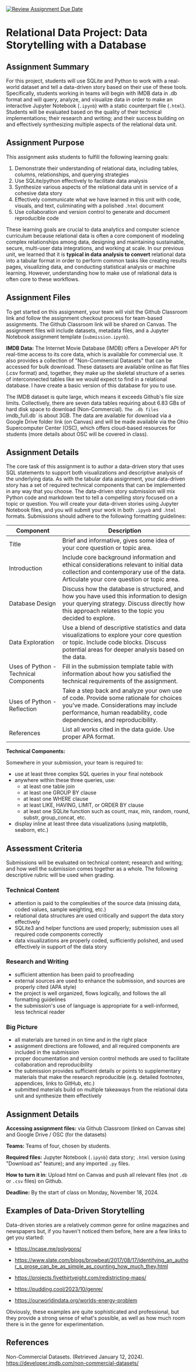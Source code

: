 [![Review Assignment Due Date](https://classroom.github.com/assets/deadline-readme-button-22041afd0340ce965d47ae6ef1cefeee28c7c493a6346c4f15d667ab976d596c.svg)](https://classroom.github.com/a/BNrQSMzB)
# Relational Data Project: Data Storytelling with a Database

## Assignment Summary 

For this project, students will use SQLite and Python to work with a real-world dataset and tell a data-driven story based on their use of these tools. Specifically, students working in teams will begin with IMDB data in .db format and will query, analyze, and visualize data in order to make an interactive Jupyter Notebook (`.ipynb`) with a static counterpart file (`.html`). Students will be evaluated based on the quality of their technical implementations; their research and writing; and their success building on and effectively synthesizing multiple aspects of the relational data unit.

## Assignment Purpose

This assignment asks students to fulfill the following learning goals:

1. Demonstrate their understanding of relational data, including tables, columns, relationships, and querying strategies
2. Use SQLite/python effectively to facilitate data analysis
3. Synthesize various aspects of the relational data unit in service of a cohesive data story 
4. Effectively communicate what we have learned in this unit with code, visuals, and text, culiminating with a polished `.html` document
5. Use collaboration and version control to generate and document reproducible code

These learning goals are crucial to data analytics and computer science curriculum because relational data is often a core component of modeling complex relationships among data, designing and maintaining sustainable, secure, multi-user data integrations, and working at scale. In our previous unit, we learned that it is __typical in data analysis to convert__ relational data into a tabular format in order to perform common tasks like creating results pages, visualizing data, and conducting statistical analysis or machine learning. However, understanding how to make use of relational data is often core to these workflows. 

## Assignment Files

To get started on this assignment, your team will visit the Github Classroom link and follow the assignment checkout process for team-based assignments. The Github Classroom link will be shared on Canvas. The assignment files will include datasets, metadata files, and a Jupyter Notebook assignment template  (`submission.ipynb`).

__IMDB Data:__ The Internet Movie Database (IMDB) offers a Developer API for real-time access to its core data, which is available for commercial use. It also provides a collection of "Non-Commercial Datasets" that can be accessed for bulk download. These datasets are available online as flat files (.csv format) and, together, they make up the skeletal structure of a series of interconnected tables like we would expect to find in a relational database. I have create a basic version of this database for you to use. 

The IMDB dataset is quite large, which means it exceeds Github's file size limits. Collectively, there are seven data tables requiring about 6.83 GBs of hard disk space to download (Non-Commercial). `The .db files `imdb_full.db` is about 3GB. The data are available for download via a Google Drive folder link (on Canvas) and will be made available via the Ohio Supercomputer Center (OSC), which offers cloud-based resources for students (more details about OSC will be covered in class).

## Assignment Details

The core task of this assignment is to author a data-driven story that uses SQL statements to support both visualizations and descriptive analysis of the underlying data. As with the tabular data assignment, your data-driven story has a set of required technical components that can be implemented in any way that you choose. The data-driven story submission will mix Python code and markdown text to tell a compelling story focused on a topic or question. You will create your data-driven stories using Jupyter Notebook files, and you will submit your work in both `.ipynb` and `.html` formats. Submissions should adhere to the following formatting guidelines: 

| Component  | Description |
|------------|-------------|
| Title  | Brief and informative, gives some idea of your core question or topic area. |
| Introduction | Include core background information and ethical considerations relevant to initial data collection and contemporary use of the data. Articulate your core question or topic area. |
| Database Design | Discuss how the database is structured, and how you have used this information to design your querying strategy. Discuss directly how this approach relates to the topic you decided to explore. |
| Data Exploration | Use a blend of descriptive statistics and data visualizations to explore your core question or topic. Include code blocks. Discuss potential areas for deeper analysis based on the data. |
| Uses of Python - Technical Components | Fill in the submission template table with information about how you satisfied the technical requirements of the assignment. |
| Uses of Python - Reflection | Take a step back and analyze your own use of code. Provide some rationale for choices you've made. Considerations may include performance, human readability, code dependencies, and reproducibility. |
| References   | List all works cited in the data guide. Use proper APA format.  |

__Technical Components:__

Somewhere in your submission, your team is required to:

- use at least three complex SQL queries in your final notebook 
- anywhere within these three queries, use:
	- at least one table join
	- at least one GROUP BY clause
	- at least one WHERE clause
	- at least LIKE, HAVING, LIMIT, or ORDER BY clause
	- at least one SQLite function such as count, max, min, random, round, substr, group_concat, etc.
- display inline at least three data visualizations (using matplotlib, seaborn, etc.)

## Assessment Criteria 

Submissions will be evaluated on technical content; research and writing; and how well the submission comes together as a whole. The following descriptive rubric will be used when grading.

### Technical Content

- attention is paid to the complexities of the source data (missing data, coded values, sample weighting, etc.)
- relational data structures are used critically and support the data story effectively
- SQLite3 and helper functions are used properly; submission uses all required code components correctly
- data visualizations are properly coded, sufficiently polished, and used effectively in support of the data story

### Research and Writing

- sufficient attention has been paid to proofreading
- external sources are used to enhance the submission, and sources are properly cited (APA style)
- the project is well organized, flows logically, and follows the all formatting guidelines
- the submission's use of language is appropriate for a well-informed, less technical reader

### Big Picture 

- all materials are turned in on time and in the right place
- assignment directions are followed, and all required components are included in the submission
- proper documentation and version control methods are used to facilitate collaboration and reproducibility
- the submission provides sufficient details or points to supplementary materials that make the research reproducible (e.g. detailed footnotes, appendices, links to GitHub, etc.)
- submitted materials build on multiple takeaways from the relational data unit and synthesize them effectively 

## Assignment Details

__Accessing assignment files:__ via Github Classroom (linked on Canvas site) and Google Drive / OSC (for the datasets)

__Teams:__ Teams of four, chosen by students.

__Required files:__ Jupyter Notebook (`.ipynb`) data story; `.html` version (using "Download as" feature); and any imported `.py` files.

__How to turn it in__: Upload html on Canvas and push all relevant files (not `.db` or `.csv` files) on Github.
 
__Deadline:__ By the start of class on Monday, November 18, 2024.

## Examples of Data-Driven Storytelling

Data-driven stories are a relatively common genre for online magazines and newspapers but, if you haven't noticed them before, here are a few links to get you started:

- https://ncase.me/polygons/

- https://www.slate.com/blogs/browbeat/2017/08/17/identifying_an_author_s_prose_can_be_as_simple_as_counting_how_much_they.html

- https://projects.fivethirtyeight.com/redistricting-maps/ 

- https://pudding.cool/2023/10/genre/

- https://ourworldindata.org/worlds-energy-problem

Obviously, these examples are quite sophisticated and professional, but they provide a strong sense of what's possible, as well as how much room there is in the genre for experimentation. 

## References 

Non-Commercial Datasets. (Retrieved January 12, 2024). https://developer.imdb.com/non-commercial-datasets/
